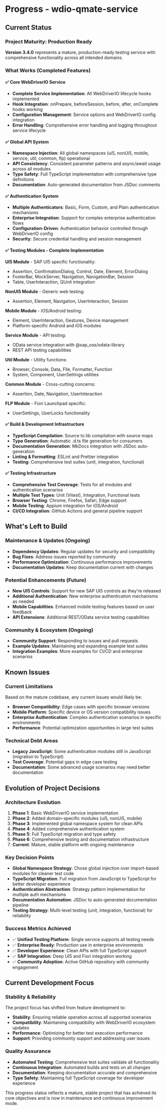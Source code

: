 # Progress - wdio-qmate-service

## Current Status

### Project Maturity: Production Ready
**Version 3.4.0** represents a mature, production-ready testing service with comprehensive functionality across all intended domains.

### What Works (Completed Features)

#### ✅ Core WebDriverIO Service
- **Complete Service Implementation**: All WebDriverIO lifecycle hooks implemented
- **Hook Integration**: onPrepare, beforeSession, before, after, onComplete hooks working
- **Configuration Management**: Service options and WebDriverIO config integration
- **Error Handling**: Comprehensive error handling and logging throughout service lifecycle

#### ✅ Global API System
- **Namespace Injection**: All global namespaces (ui5, nonUi5, mobile, service, util, common, flp) operational
- **API Consistency**: Consistent parameter patterns and async/await usage across all modules
- **Type Safety**: Full TypeScript implementation with comprehensive type definitions
- **Documentation**: Auto-generated documentation from JSDoc comments

#### ✅ Authentication System
- **Multiple Authenticators**: Basic, Form, Custom, and Plain authentication mechanisms
- **Enterprise Integration**: Support for complex enterprise authentication flows
- **Configuration-Driven**: Authentication behavior controlled through WebDriverIO config
- **Security**: Secure credential handling and session management

#### ✅ Testing Modules - Complete Implementation

**UI5 Module** - SAP UI5 specific functionality:
- Assertion, ConfirmationDialog, Control, Date, Element, ErrorDialog
- FooterBar, MockServer, Navigation, NavigationBar, Session
- Table, UserInteraction, QUnit integration

**NonUI5 Module** - Generic web testing:
- Assertion, Element, Navigation, UserInteraction, Session

**Mobile Module** - iOS/Android testing:
- Element, UserInteraction, Gestures, Device management
- Platform-specific Android and iOS modules

**Service Module** - API testing:
- OData service integration with @sap_oss/odata-library
- REST API testing capabilities

**Util Module** - Utility functions:
- Browser, Console, Data, File, Formatter, Function
- System, Component, UserSettings utilities

**Common Module** - Cross-cutting concerns:
- Assertion, Date, Navigation, UserInteraction

**FLP Module** - Fiori Launchpad specific:
- UserSettings, UserLocks functionality

#### ✅ Build & Development Infrastructure
- **TypeScript Compilation**: Source to lib compilation with source maps
- **Type Generation**: Automatic .d.ts file generation for consumers
- **Documentation Generation**: MkDocs integration with JSDoc auto-generation
- **Linting & Formatting**: ESLint and Prettier integration
- **Testing**: Comprehensive test suites (unit, integration, functional)

#### ✅ Testing Infrastructure
- **Comprehensive Test Coverage**: Tests for all modules and authentication scenarios
- **Multiple Test Types**: Unit (Vitest), Integration, Functional tests
- **Browser Testing**: Chrome, Firefox, Safari, Edge support
- **Mobile Testing**: Appium integration for iOS/Android
- **CI/CD Integration**: GitHub Actions and general pipeline support

## What's Left to Build

### Maintenance & Updates (Ongoing)
- **Dependency Updates**: Regular updates for security and compatibility
- **Bug Fixes**: Address issues reported by community
- **Performance Optimization**: Continuous performance improvements
- **Documentation Updates**: Keep documentation current with changes

### Potential Enhancements (Future)
- **New UI5 Controls**: Support for new SAP UI5 controls as they're released
- **Additional Authentication**: New enterprise authentication mechanisms as needed
- **Mobile Capabilities**: Enhanced mobile testing features based on user feedback
- **API Extensions**: Additional REST/OData service testing capabilities

### Community & Ecosystem (Ongoing)
- **Community Support**: Responding to issues and pull requests
- **Example Updates**: Maintaining and expanding example test suites
- **Integration Examples**: More examples for CI/CD and enterprise scenarios

## Known Issues

### Current Limitations
Based on the mature codebase, any current issues would likely be:
- **Browser Compatibility**: Edge cases with specific browser versions
- **Mobile Platform**: Specific device or OS version compatibility issues
- **Enterprise Authentication**: Complex authentication scenarios in specific environments
- **Performance**: Potential optimization opportunities in large test suites

### Technical Debt Areas
- **Legacy JavaScript**: Some authentication modules still in JavaScript (migration to TypeScript)
- **Test Coverage**: Potential gaps in edge case testing
- **Documentation**: Some advanced usage scenarios may need better documentation

## Evolution of Project Decisions

### Architecture Evolution
1. **Phase 1**: Basic WebDriverIO service implementation
2. **Phase 2**: Added domain-specific modules (ui5, nonUi5, mobile)
3. **Phase 3**: Implemented global namespace system for clean APIs
4. **Phase 4**: Added comprehensive authentication system
5. **Phase 5**: Full TypeScript migration and type safety
6. **Phase 6**: Comprehensive testing and documentation infrastructure
7. **Current**: Mature, stable platform with ongoing maintenance

### Key Decision Points
- **Global Namespace Strategy**: Chose global injection over import-based modules for cleaner test code
- **TypeScript Migration**: Full migration from JavaScript to TypeScript for better developer experience
- **Authentication Abstraction**: Strategy pattern implementation for multiple auth mechanisms
- **Documentation Automation**: JSDoc to auto-generated documentation pipeline
- **Testing Strategy**: Multi-level testing (unit, integration, functional) for reliability

### Success Metrics Achieved
- ✅ **Unified Testing Platform**: Single service supports all testing needs
- ✅ **Enterprise Ready**: Production use in enterprise environments
- ✅ **Developer Experience**: Clean APIs with full TypeScript support
- ✅ **SAP Integration**: Deep UI5 and Fiori integration working
- ✅ **Community Adoption**: Active GitHub repository with community engagement

## Current Development Focus

### Stability & Reliability
The project focus has shifted from feature development to:
- **Stability**: Ensuring reliable operation across all supported scenarios
- **Compatibility**: Maintaining compatibility with WebDriverIO ecosystem updates
- **Performance**: Optimizing for better test execution performance
- **Support**: Providing community support and addressing user issues

### Quality Assurance
- **Automated Testing**: Comprehensive test suites validate all functionality
- **Continuous Integration**: Automated builds and tests on all changes
- **Documentation**: Keeping documentation accurate and comprehensive
- **Type Safety**: Maintaining full TypeScript coverage for developer experience

This progress status reflects a mature, stable project that has achieved its core objectives and is now in maintenance and continuous improvement mode.
